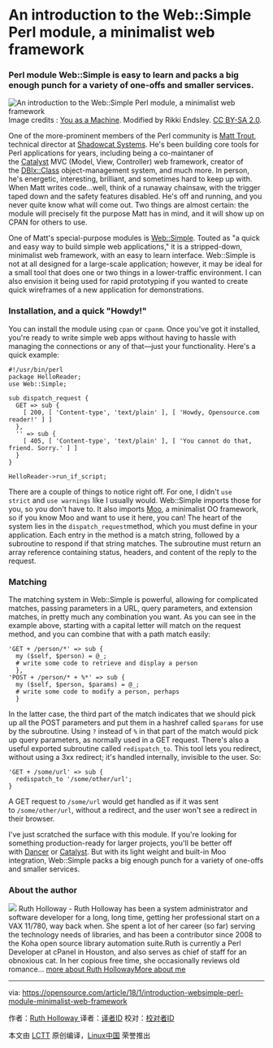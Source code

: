 An introduction to the Web::Simple Perl module, a minimalist web framework
============================================================

### Perl module Web::Simple is easy to learn and packs a big enough punch for a variety of one-offs and smaller services.

 
![An introduction to the Web::Simple Perl module, a minimalist web framework](https://opensource.com/sites/default/files/styles/image-full-size/public/lead-images/openweb-osdc-lead.png?itok=yjU4KliG "An introduction to the Web::Simple Perl module, a minimalist web framework")
Image credits : [You as a Machine][10]. Modified by Rikki Endsley. [CC BY-SA 2.0][11].

One of the more-prominent members of the Perl community is [Matt Trout][12], technical director at [Shadowcat Systems][13]. He's been building core tools for Perl applications for years, including being a co-maintaner of the [Catalyst][14] MVC (Model, View, Controller) web framework, creator of the [DBIx::Class][15] object-management system, and much more. In person, he's energetic, interesting, brilliant, and sometimes hard to keep up with. When Matt writes code…well, think of a runaway chainsaw, with the trigger taped down and the safety features disabled. He's off and running, and you never quite know what will come out. Two things are almost certain: the module will precisely fit the purpose Matt has in mind, and it will show up on CPAN for others to use.


One of Matt's special-purpose modules is [Web::Simple][23]. Touted as "a quick and easy way to build simple web applications," it is a stripped-down, minimalist web framework, with an easy to learn interface. Web::Simple is not at all designed for a large-scale application; however, it may be ideal for a small tool that does one or two things in a lower-traffic environment. I can also envision it being used for rapid prototyping if you wanted to create quick wireframes of a new application for demonstrations.

### Installation, and a quick "Howdy!"

You can install the module using `cpan` or `cpanm`. Once you've got it installed, you're ready to write simple web apps without having to hassle with managing the connections or any of that—just your functionality. Here's a quick example:

```
#!/usr/bin/perl
package HelloReader;
use Web::Simple;

sub dispatch_request {
  GET => sub {
    [ 200, [ 'Content-type', 'text/plain' ], [ 'Howdy, Opensource.com reader!' ] ]
  },
  '' => sub {
    [ 405, [ 'Content-type', 'text/plain' ], [ 'You cannot do that, friend. Sorry.' ] ]
  }
}

HelloReader->run_if_script;
```

There are a couple of things to notice right off. For one, I didn't `use strict` and `use warnings` like I usually would. Web::Simple imports those for you, so you don't have to. It also imports [Moo][16], a minimalist OO framework, so if you know Moo and want to use it here, you can! The heart of the system lies in the `dispatch_request`method, which you must define in your application. Each entry in the method is a match string, followed by a subroutine to respond if that string matches. The subroutine must return an array reference containing status, headers, and content of the reply to the request.

### Matching

The matching system in Web::Simple is powerful, allowing for complicated matches, passing parameters in a URL, query parameters, and extension matches, in pretty much any combination you want. As you can see in the example above, starting with a capital letter will match on the request method, and you can combine that with a path match easily:

```
'GET + /person/*' => sub {
  my ($self, $person) = @_;
  # write some code to retrieve and display a person
  },
'POST + /person/* + %*' => sub {
  my ($self, $person, $params) = @_;
  # write some code to modify a person, perhaps
  }
```

In the latter case, the third part of the match indicates that we should pick up all the POST parameters and put them in a hashref called `$params` for use by the subroutine. Using `?` instead of `%` in that part of the match would pick up query parameters, as normally used in a GET request. There's also a useful exported subroutine called `redispatch_to`. This tool lets you redirect, without using a 3xx redirect; it's handled internally, invisible to the user. So:

```
'GET + /some/url' => sub {
  redispatch_to '/some/other/url';
}
```

A GET request to `/some/url` would get handled as if it was sent to `/some/other/url`, without a redirect, and the user won't see a redirect in their browser.

I've just scratched the surface with this module. If you're looking for something production-ready for larger projects, you'll be better off with [Dancer][17] or [Catalyst][18]. But with its light weight and built-in Moo integration, Web::Simple packs a big enough punch for a variety of one-offs and smaller services.

### About the author

 [![](https://opensource.com/sites/default/files/styles/profile_pictures/public/pictures/dsc_0028.jpg?itok=RS0GBh25)][19] Ruth Holloway - Ruth Holloway has been a system administrator and software developer for a long, long time, getting her professional start on a VAX 11/780, way back when. She spent a lot of her career (so far) serving the technology needs of libraries, and has been a contributor since 2008 to the Koha open source library automation suite.Ruth is currently a Perl Developer at cPanel in Houston, and also serves as chief of staff for an obnoxious cat. In her copious free time, she occasionally reviews old romance... [more about Ruth Holloway][7][More about me][8]

--------------------------------------------------------------------------------

via: https://opensource.com/article/18/1/introduction-websimple-perl-module-minimalist-web-framework

作者：[Ruth Holloway ][a]
译者：[译者ID](https://github.com/译者ID)
校对：[校对者ID](https://github.com/校对者ID)

本文由 [LCTT](https://github.com/LCTT/TranslateProject) 原创编译，[Linux中国](https://linux.cn/) 荣誉推出

[a]:https://opensource.com/users/druthb
[1]:https://opensource.com/tags/python?src=programming_resource_menu1
[2]:https://opensource.com/tags/javascript?src=programming_resource_menu2
[3]:https://opensource.com/tags/perl?src=programming_resource_menu3
[4]:https://developers.redhat.com/?intcmp=7016000000127cYAAQ&src=programming_resource_menu4
[5]:http://perldoc.perl.org/functions/package.html
[6]:https://opensource.com/article/18/1/introduction-websimple-perl-module-minimalist-web-framework?rate=ICN35y076ElpInDKoMqp-sN6f4UVF-n2Qt6dL6lb3kM
[7]:https://opensource.com/users/druthb
[8]:https://opensource.com/users/druthb
[9]:https://opensource.com/user/36051/feed
[10]:https://www.flickr.com/photos/youasamachine/8025582590/in/photolist-decd6C-7pkccp-aBfN9m-8NEffu-3JDbWb-aqf5Tx-7Z9MTZ-rnYTRu-3MeuPx-3yYwA9-6bSLvd-irmvxW-5Asr4h-hdkfCA-gkjaSQ-azcgct-gdV5i4-8yWxCA-9G1qDn-5tousu-71V8U2-73D4PA-iWcrTB-dDrya8-7GPuxe-5pNb1C-qmnLwy-oTxwDW-3bFhjL-f5Zn5u-8Fjrua-bxcdE4-ddug5N-d78G4W-gsYrFA-ocrBbw-pbJJ5d-682rVJ-7q8CbF-7n7gDU-pdfgkJ-92QMx2-aAmM2y-9bAGK1-dcakkn-8rfyTz-aKuYvX-hqWSNP-9FKMkg-dyRPkY
[11]:https://creativecommons.org/licenses/by/2.0/
[12]:https://shadow.cat/resources/bios/matt_short/
[13]:https://shadow.cat/
[14]:https://metacpan.org/pod/Catalyst
[15]:https://metacpan.org/pod/DBIx::Class
[16]:https://metacpan.org/pod/Moo
[17]:http://perldancer.org/
[18]:http://www.catalystframework.org/
[19]:https://opensource.com/users/druthb
[20]:https://opensource.com/users/druthb
[21]:https://opensource.com/users/druthb
[22]:https://opensource.com/article/18/1/introduction-websimple-perl-module-minimalist-web-framework#comments
[23]:https://metacpan.org/pod/Web::Simple
[24]:https://opensource.com/tags/perl
[25]:https://opensource.com/tags/programming
[26]:https://opensource.com/tags/perl-column
[27]:https://opensource.com/tags/web-development